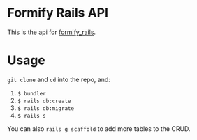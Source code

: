 # Formify Rails API

This is the api for [formify_rails](https://github.com/voscarmv/formify_rails).

# Usage

`git clone` and `cd` into the repo, and:

 1. `$ bundler`
 2. `$ rails db:create`
 3. `$ rails db:migrate`
 4. `$ rails s`

You can also `rails g scaffold` to add more tables to the CRUD.
